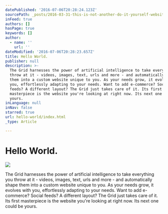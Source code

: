 ```yaml
---
datePublished: '2016-07-06T20:28:24.123Z'
sourcePath: _posts/2016-03-31-this-is-not-another-do-it-yourself-website-builder.md
inFeed: true
authors: []
hasPage: true
keywords: []
author:
  - name: ''
    url: ''
dateModified: '2016-07-06T20:28:23.657Z'
title: Hello World.
publisher: null
description: >-
  The Grid harnesses the power of artificial intelligence to take everything you
  throw at it - videos, images, text, urls and more - and automatically shape
  them into a custom website unique to you. As your needs grow, it evolves with
  you, effortlessly adapting to your needs. Want to add e-commerce? Social
  feeds? A different layout? The Grid just takes care of it. Its first
  masterpiece is the website you're looking at right now. Its next one could be
  yours.
inLanguage: null
inNav: false
starred: true
url: hello-world/index.html
_type: Article

---
```

# Hello World.
![](https://s3-us-west-2.amazonaws.com/the-grid-img/p/09ffd4f71af1cb1b4aad4649d673f4b008d21433.jpg)

The Grid harnesses the power of artificial intelligence to take everything you throw at it - videos, images, text, urls and more - and automatically shape them into a custom website unique to you. As your needs grow, it evolves with you, effortlessly adapting to your needs. Want to add e-commerce? Social feeds? A different layout? The Grid just takes care of it. Its first masterpiece is the website you're looking at right now. Its next one could be yours.